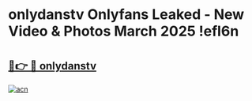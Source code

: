 # onlydanstv Onlyfans Leaked - New Video & Photos March 2025 !efl6n

# <h2><a href="https://1fbsfy.iuczelnia.edu.pl?title=onlydanstv&ref=efl6n">🔗👉 🔴 onlydanstv</a></h2>

[![acn](https://github.com/user-attachments/assets/0f9c940e-d8b0-45ae-aac7-cd30a18b3e1c)](https://1fbsfy.iuczelnia.edu.pl?title=onlydanstv&ref=efl6n)


